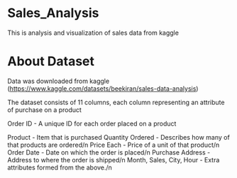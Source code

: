 # Sales_Analysis
This is analysis and visualization of sales data from kaggle
# About Dataset
Data was downloaded from kaggle (https://www.kaggle.com/datasets/beekiran/sales-data-analysis)
<p>The dataset consists of 11 columns, each column representing an attribute of purchase on a product </p>
Order ID - A unique ID for each order placed on a product</p>
Product - Item that is purchased</n>
Quantity Ordered - Describes how many of that products are ordered/n
Price Each - Price of a unit of that product/n
Order Date - Date on which the order is placed/n
Purchase Address - Address to where the order is shipped/n
Month, Sales, City, Hour - Extra attributes formed from the above./n

